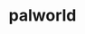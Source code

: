 ---
layout: category
title: palworld
slug: palworld
category: palworld
permalink: 'category/palworld'
description: 
---
